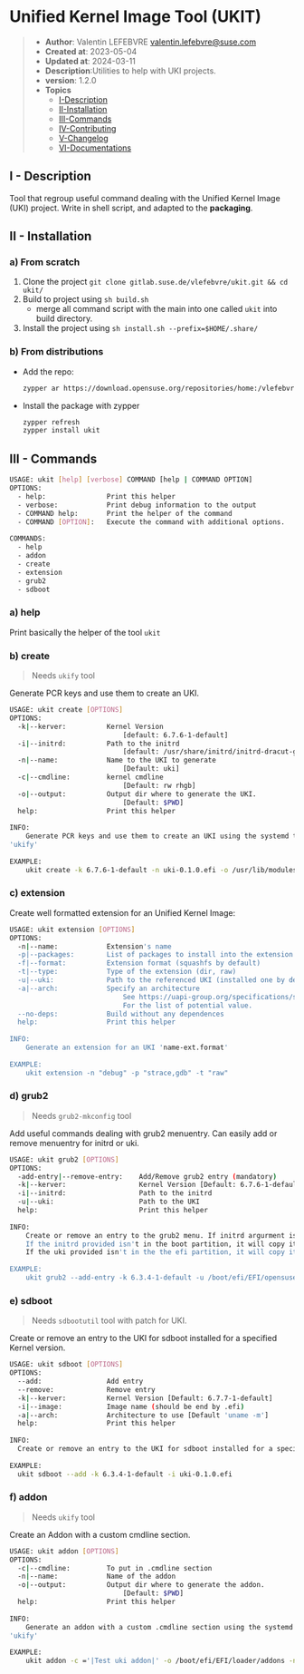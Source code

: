 # Unified Kernel Image Tool (UKIT)

> * **Author**: Valentin LEFEBVRE <valentin.lefebvre@suse.com>
> * **Created at**: 2023-05-04
> * **Updated at**: 2024-03-11
> * **Description**:Utilities to help with UKI projects.
> * **version**: 1.2.0
> * **Topics**
>   * [I-Description](#i---description)
>   * [II-Installation](#ii---installation)
>   * [III-Commands](#iii---commands)
>   * [IV-Contributing](./CONTRIBUTING.md)
>   * [V-Changelog](./CHANGELOG.md)
>   * [VI-Documentations](./docs/)

## I - Description

Tool that regroup useful command dealing with the Unified Kernel Image (UKI)
project. Write in shell script, and adapted to the **packaging**.

## II - Installation

### a) From scratch

1. Clone the project `git clone gitlab.suse.de/vlefebvre/ukit.git && cd ukit/`
2. Build to project using `sh build.sh`
    * merge all command script with the main into one called `ukit` into build
    directory.
3. Install the project using `sh install.sh --prefix=$HOME/.share/`

### b) From distributions

* Add the repo:

    ```bash
    zypper ar https://download.opensuse.org/repositories/home:/vlefebvre:/unified/standard/home:vlefebvre:unified.repo
    ```

* Install the package with zypper

    ```bash
    zypper refresh
    zypper install ukit
    ```

## III - Commands

```bash
USAGE: ukit [help] [verbose] COMMAND [help | COMMAND OPTION]
OPTIONS:
  - help:               Print this helper
  - verbose:            Print debug information to the output
  - COMMAND help:       Print the helper of the command
  - COMMAND [OPTION]:   Execute the command with additional options.
 
COMMANDS:
  - help
  - addon
  - create
  - extension
  - grub2
  - sdboot
```

### a) help

Print basically the helper of the tool `ukit`

### b) create

> Needs `ukify` tool

Generate PCR keys and use them to create an UKI.

```bash
USAGE: ukit create [OPTIONS]
OPTIONS:
  -k|--kerver:          Kernel Version 
                            [default: 6.7.6-1-default]
  -i|--initrd:          Path to the initrd
                            [default: /usr/share/initrd/initrd-dracut-generic-kerver.unsigned]
  -n|--name:            Name to the UKI to generate 
                            [Default: uki]
  -c|--cmdline:         kernel cmdline 
                            [Default: rw rhgb]
  -o|--output:          Output dir where to generate the UKI.
                            [Default: $PWD]
  help:                 Print this helper
 
INFO:
    Generate PCR keys and use them to create an UKI using the systemd tool
'ukify'
 
EXAMPLE:
    ukit create -k 6.7.6-1-default -n uki-0.1.0.efi -o /usr/lib/modules/6.7.6-1-default/
```

### c) extension

Create well formatted extension for an Unified Kernel Image:

```bash
USAGE: ukit extension [OPTIONS]
OPTIONS:
  -n|--name:            Extension's name
  -p|--packages:        List of packages to install into the extension
  -f|--format:          Extension format (squashfs by default)
  -t|--type:            Type of the extension (dir, raw)
  -u|--uki:             Path to the referenced UKI (installed one by default)
  -a|--arch:            Specify an architecture
                            See https://uapi-group.org/specifications/specs/extension_image
                            For the list of potential value.
  --no-deps:            Build without any dependences
  help:                 Print this helper
 
INFO:
    Generate an extension for an UKI 'name-ext.format'
 
EXAMPLE:
    ukit extension -n "debug" -p "strace,gdb" -t "raw"
```

### d) grub2

> Needs `grub2-mkconfig` tool

Add useful commands dealing with grub2 menuentry. Can easily add or remove
menuentry for initrd or uki.

```bash
USAGE: ukit grub2 [OPTIONS]
OPTIONS:
  -add-entry|--remove-entry:    Add/Remove grub2 entry (mandatory)
  -k|--kerver:                  Kernel Version [Default: 6.7.6-1-default]
  -i|--initrd:                  Path to the initrd
  -u|--uki:                     Path to the UKI
  help:                         Print this helper
 
INFO:
    Create or remove an entry to the grub2 menu. If initrd argurment is provided, uki shouldn't, and vice versa.
    If the initrd provided isn't in the boot partition, it will copy it in /boot
    If the uki provided isn't in the the efi partition, it will copy it in /boot/efi/EFI/opensuse
 
EXAMPLE:
    ukit grub2 --add-entry -k 6.3.4-1-default -u /boot/efi/EFI/opensuse/uki.efi
```

### e) sdboot

> Needs `sdbootutil` tool with patch for UKI.

Create or remove an entry to the UKI for sdboot installed for a specified Kernel
version.

```bash
USAGE: ukit sdboot [OPTIONS]
OPTIONS:
  --add:                Add entry
  --remove:             Remove entry
  -k|--kerver:          Kernel Version [Default: 6.7.7-1-default]
  -i|--image:           Image name (should be end by .efi)
  -a|--arch:            Architecture to use [Default 'uname -m']
  help:                 Print this helper
 
INFO:
  Create or remove an entry to the UKI for sdboot installed for a specified Kernel version. It will search binary from '/usr/lib/modules/$ker_ver/$image'.
 
EXAMPLE:
  ukit sdboot --add -k 6.3.4-1-default -i uki-0.1.0.efi

```

### f) addon

> Needs `ukify` tool

Create an Addon with a custom cmdline section.

```bash
USAGE: ukit addon [OPTIONS]
OPTIONS:
  -c|--cmdline:         To put in .cmdline section
  -n|--name:            Name of the addon
  -o|--output:          Output dir where to generate the addon.
                            [Default: $PWD]
  help:                 Print this helper
 
INFO:
    Generate an addon with a custom .cmdline section using the systemd tool
'ukify'
 
EXAMPLE:
    ukit addon -c ='|Test uki addon|' -o /boot/efi/EFI/loader/addons -n test
```
